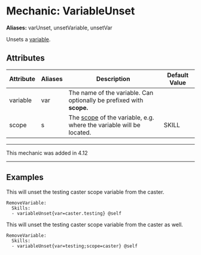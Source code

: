 Mechanic: VariableUnset
=======================

**Aliases:** varUnset, unsetVariable, unsetVar

Unsets a [variable](/skills/variables).

Attributes
----------

| Attribute | Aliases | Description                                                                                                                                                                                                        | Default Value |
|-----------|---------|--------------------------------------------------------------------------------------------------------------------------------------------------------------------------------------------------------------------|---------------|
| variable  | var     | The name of the variable. Can optionally be prefixed with **scope.**                                                                                                                                               |               |
| scope     | s       | The [scope](/skills/variables#variable_scopes) of the variable, e.g. where the variable will be located.                                                                                                           | SKILL         |

--------

This mechanic was added in 4.12

--------
 
Examples
----

This will unset the testing caster scope variable from the caster.

```
RemoveVariable:
  Skills:
  - variableUnset{var=caster.testing} @self
```

This will unset the testing caster scope variable from the caster as well.
```
RemoveVariable:
  Skills:
  - variableUnset{var=testing;scope=caster} @self
```